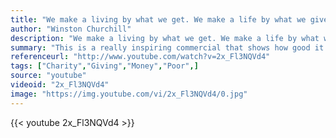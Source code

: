 ```yaml
---
title: "We make a living by what we get. We make a life by what we give."
author: "Winston Churchill"
description: "We make a living by what we get. We make a life by what we give. - Winston Churchill quotes from GetInspired365.com"
summary: "This is a really inspiring commercial that shows how good it is to give."
referenceurl: "http://www.youtube.com/watch?v=2x_Fl3NQVd4"
tags: ["Charity","Giving","Money","Poor",]
source: "youtube"
videoid: "2x_Fl3NQVd4"
image: "https://img.youtube.com/vi/2x_Fl3NQVd4/0.jpg"
---
```


{{< youtube 2x_Fl3NQVd4 >}}
